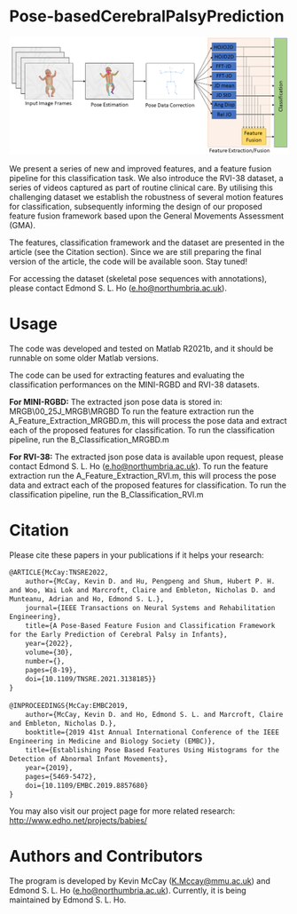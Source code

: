 # Pose-basedCerebralPalsyPrediction

![Overall Framework](Framework.png)

We present a series of new and improved features, and a feature fusion pipeline for this classification task. We also introduce the RVI-38 dataset, a series of videos captured as part of routine clinical care. By utilising this challenging dataset we establish the robustness of several motion features for classification, subsequently informing the design of our proposed feature fusion framework based upon the General Movements Assessment (GMA).

The features, classification framework and the dataset are presented in the article (see the Citation section). Since we are still preparing the final version of the article, the code will be available soon. Stay tuned!

For accessing the dataset (skeletal pose sequences with annotations), please contact Edmond S. L. Ho (e.ho@northumbria.ac.uk).

# Usage
The code was developed and tested on Matlab R2021b, and it should be runnable on some older Matlab versions.

The code can be used for extracting features and evaluating the classification performances on the MINI-RGBD and RVI-38 datasets.

**For MINI-RGBD:**
The extracted json pose data is stored in: MRGB\00_25J_MRGB\MRGBD
To run the feature extraction run the A_Feature_Extraction_MRGBD.m, this will process the pose data and extract each of the proposed features for classification.
To run the classification pipeline, run the B_Classification_MRGBD.m

**For RVI-38:**
The extracted json pose data is available upon request, please contact Edmond S. L. Ho (e.ho@northumbria.ac.uk).
To run the feature extraction run the A_Feature_Extraction_RVI.m, this will process the pose data and extract each of the proposed features for classification.
To run the classification pipeline, run the B_Classification_RVI.m

# Citation
Please cite these papers in your publications if it helps your research:

    @ARTICLE{McCay:TNSRE2022,
        author={McCay, Kevin D. and Hu, Pengpeng and Shum, Hubert P. H. and Woo, Wai Lok and Marcroft, Claire and Embleton, Nicholas D. and Munteanu, Adrian and Ho, Edmond S. L.},
        journal={IEEE Transactions on Neural Systems and Rehabilitation Engineering}, 
        title={A Pose-Based Feature Fusion and Classification Framework for the Early Prediction of Cerebral Palsy in Infants}, 
        year={2022},
        volume={30},
        number={},
        pages={8-19},
        doi={10.1109/TNSRE.2021.3138185}}
    }
    
    @INPROCEEDINGS{McCay:EMBC2019,  
        author={McCay, Kevin D. and Ho, Edmond S. L. and Marcroft, Claire and Embleton, Nicholas D.},  
        booktitle={2019 41st Annual International Conference of the IEEE Engineering in Medicine and Biology Society (EMBC)},   
        title={Establishing Pose Based Features Using Histograms for the Detection of Abnormal Infant Movements},   
        year={2019},  
        pages={5469-5472},  
        doi={10.1109/EMBC.2019.8857680}
    }
    
You may also visit our project page for more related research: http://www.edho.net/projects/babies/

# Authors and Contributors
The program is developed by Kevin McCay (K.Mccay@mmu.ac.uk) and Edmond S. L. Ho (e.ho@northumbria.ac.uk). Currently, it is being maintained by Edmond S. L. Ho.
